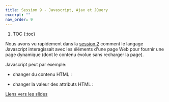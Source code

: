 ```yaml
---
title: Session 9 - Javascript, Ajax et JQuery
excerpt: ""
nav_order: 9
---
```


<style>
iframe {
	height:300px;
}
</style>

1. TOC
{:toc}

Nous avons vu rapidement dans
la [session 2](session2_html.html#page-dynamique-javascript) comment
le langage Javascript interagissait avec les éléments d'une page Web
pour fournir une page dynamique (dont le contenu évolue sans recharger
la page).

Javascript peut par exemple:
- changer du contenu HTML :
<script async src="//jsfiddle.net/marie_donnie/z8ovkwua/embed/js,html,css,result/dark/"></script>
- changer la valeur des attributs HTML :
<script async src="//jsfiddle.net/marie_donnie/o2qLkb09/embed/js,html,css,result/dark/"></script>

[Liens vers les slides](https://0xc0de.fr/courses/Domaine/2018/slides/js-ajax/)
